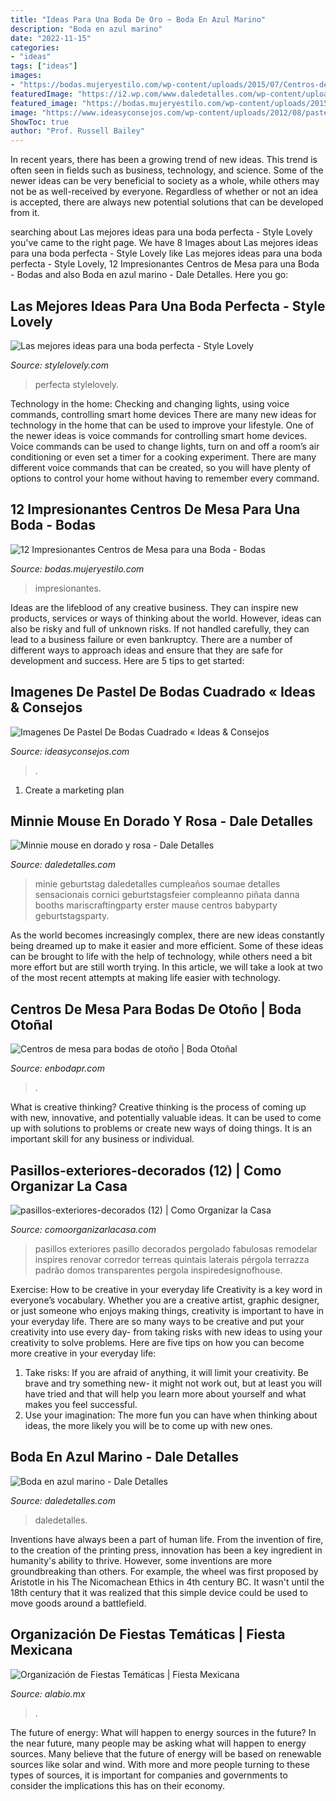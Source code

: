 ```yaml
---
title: "Ideas Para Una Boda De Oro ~ Boda En Azul Marino"
description: "Boda en azul marino"
date: "2022-11-15"
categories:
- "ideas"
tags: ["ideas"]
images:
- "https://bodas.mujeryestilo.com/wp-content/uploads/2015/07/Centros-de-Mesa-para-una-Boda-8.jpg"
featuredImage: "https://i2.wp.com/www.daledetalles.com/wp-content/uploads/2016/03/boda-en-azul-marino8-e1458148437784.jpg"
featured_image: "https://bodas.mujeryestilo.com/wp-content/uploads/2015/07/Centros-de-Mesa-para-una-Boda-8.jpg"
image: "https://www.ideasyconsejos.com/wp-content/uploads/2012/08/pastel-de-bodas-9.jpg"
ShowToc: true
author: "Prof. Russell Bailey"
---
```



In recent years, there has been a growing trend of new ideas. This trend is often seen in fields such as business, technology, and science. Some of the newer ideas can be very beneficial to society as a whole, while others may not be as well-received by everyone. Regardless of whether or not an idea is accepted, there are always new potential solutions that can be developed from it.

	

		
searching about Las mejores ideas para una boda perfecta - Style Lovely you've came to the right page. We have 8 Images about Las mejores ideas para una boda perfecta - Style Lovely like Las mejores ideas para una boda perfecta - Style Lovely, 12 Impresionantes Centros de Mesa para una Boda - Bodas and also Boda en azul marino - Dale Detalles. Here you go:
		
    
## Las Mejores Ideas Para Una Boda Perfecta - Style Lovely

<img loading=lazy src="https://stylelovely.com/wp-content/uploads/ideas_para_novias-entrada-deco.jpg" onerror="this.onerror=null;this.src='https://tse1.mm.bing.net/th?id=OIP.C3P7WzQwoGg1Q439lN8PvAHaLZ&amp;pid=15.1';" alt="Las mejores ideas para una boda perfecta - Style Lovely">

_Source: stylelovely.com_

>perfecta stylelovely. 

	

Technology in the home: Checking and changing lights, using voice commands, controlling smart home devices
There are many new ideas for technology in the home that can be used to improve your lifestyle. One of the newer ideas is voice commands for controlling smart home devices. Voice commands can be used to change lights, turn on and off a room’s air conditioning or even set a timer for a cooking experiment. There are many different voice commands that can be created, so you will have plenty of options to control your home without having to remember every command.

    
## 12 Impresionantes Centros De Mesa Para Una Boda - Bodas

<img loading=lazy src="https://bodas.mujeryestilo.com/wp-content/uploads/2015/07/Centros-de-Mesa-para-una-Boda-8.jpg" onerror="this.onerror=null;this.src='https://tse1.mm.bing.net/th?id=OIP.Hbx8fVq8SsPKf6VoTTkXvwHaLH&amp;pid=15.1';" alt="12 Impresionantes Centros de Mesa para una Boda - Bodas">

_Source: bodas.mujeryestilo.com_

>impresionantes. 

	

Ideas are the lifeblood of any creative business. They can inspire new products, services or ways of thinking about the world. However, ideas can also be risky and full of unknown risks. If not handled carefully, they can lead to a business failure or even bankruptcy. There are a number of different ways to approach ideas and ensure that they are safe for development and success. Here are 5 tips to get started:

    
## Imagenes De Pastel De Bodas Cuadrado « Ideas &amp; Consejos

<img loading=lazy src="https://www.ideasyconsejos.com/wp-content/uploads/2012/08/pastel-de-bodas-9.jpg" onerror="this.onerror=null;this.src='https://tse2.mm.bing.net/th?id=OIP.TDvVE0Rp08epN8HVkidsNQAAAA&amp;pid=15.1';" alt="Imagenes De Pastel De Bodas Cuadrado « Ideas &amp; Consejos">

_Source: ideasyconsejos.com_

>. 

	

1. Create a marketing plan 

    
## Minnie Mouse En Dorado Y Rosa - Dale Detalles

<img loading=lazy src="https://i0.wp.com/www.daledetalles.com/wp-content/uploads/2016/07/minnie-oro.jpg" onerror="this.onerror=null;this.src='https://tse4.mm.bing.net/th?id=OIP.JFZc8qkIrh3Gg-WppDmeDwHaMW&amp;pid=15.1';" alt="Minnie mouse en dorado y rosa - Dale Detalles">

_Source: daledetalles.com_

>minie geburtstag daledetalles cumpleaños soumae detalles sensacionais cornici geburtstagsfeier compleanno piñata danna booths mariscraftingparty erster mause centros babyparty geburtstagsparty. 

	

As the world becomes increasingly complex, there are new ideas constantly being dreamed up to make it easier and more efficient. Some of these ideas can be brought to life with the help of technology, while others need a bit more effort but are still worth trying. In this article, we will take a look at two of the most recent attempts at making life easier with technology.

    
## Centros De Mesa Para Bodas De Otoño | Boda Otoñal

<img loading=lazy src="https://enbodapr.com/wp-content/uploads/2016/09/1847254a12a8779a98c72f480c667a20.jpg" onerror="this.onerror=null;this.src='https://tse3.mm.bing.net/th?id=OIP.YDJ4oM2jATTDYHxdNSEFnQHaNx&amp;pid=15.1';" alt="Centros de mesa para bodas de otoño | Boda Otoñal">

_Source: enbodapr.com_

>. 

	

What is creative thinking?
Creative thinking is the process of coming up with new, innovative, and potentially valuable ideas. It can be used to come up with solutions to problems or create new ways of doing things. It is an important skill for any business or individual.

    
## Pasillos-exteriores-decorados (12) | Como Organizar La Casa

<img loading=lazy src="https://comoorganizarlacasa.com/wp-content/uploads/2017/08/pasillos-exteriores-decorados-12.jpg" onerror="this.onerror=null;this.src='https://tse2.mm.bing.net/th?id=OIP.zbJO_f3eKw9dgNFwWXFMxwHaJ4&amp;pid=15.1';" alt="pasillos-exteriores-decorados (12) | Como Organizar la Casa">

_Source: comoorganizarlacasa.com_

>pasillos exteriores pasillo decorados pergolado fabulosas remodelar inspires renovar corredor terreas quintais laterais pérgola terrazza padrão domos transparentes pergola inspiredesignofhouse. 

	

Exercise: How to be creative in your everyday life
Creativity is a key word in everyone’s vocabulary. Whether you are a creative artist, graphic designer, or just someone who enjoys making things, creativity is important to have in your everyday life. There are so many ways to be creative and put your creativity into use every day- from taking risks with new ideas to using your creativity to solve problems. Here are five tips on how you can become more creative in your everyday life: 
1. Take risks: If you are afraid of anything, it will limit your creativity. Be brave and try something new- it might not work out, but at least you will have tried and that will help you learn more about yourself and what makes you feel successful. 
2. Use your imagination: The more fun you can have when thinking about ideas, the more likely you will be to come up with new ones.

    
## Boda En Azul Marino - Dale Detalles

<img loading=lazy src="https://i2.wp.com/www.daledetalles.com/wp-content/uploads/2016/03/boda-en-azul-marino8-e1458148437784.jpg" onerror="this.onerror=null;this.src='https://tse2.mm.bing.net/th?id=OIP.WXdvC_6a1eS70DyPL8B2uAHaJ_&amp;pid=15.1';" alt="Boda en azul marino - Dale Detalles">

_Source: daledetalles.com_

>daledetalles. 

	

Inventions have always been a part of human life. From the invention of fire, to the creation of the printing press, innovation has been a key ingredient in humanity's ability to thrive. However, some inventions are more groundbreaking than others. For example, the wheel was first proposed by Aristotle in his The Nicomachean Ethics in 4th century BC. It wasn't until the 18th century that it was realized that this simple device could be used to move goods around a battlefield.

    
## Organización De Fiestas Temáticas | Fiesta Mexicana

<img loading=lazy src="https://alabio.mx/imagenes/fiestas-tematicas-puebla-1678.jpg" onerror="this.onerror=null;this.src='https://tse1.mm.bing.net/th?id=OIP.Lh9JbDkc2F3ijs2uMb9afwHaLH&amp;pid=15.1';" alt="Organización de Fiestas Temáticas | Fiesta Mexicana">

_Source: alabio.mx_

>. 

	

The future of energy: What will happen to energy sources in the future?
In the near future, many people may be asking what will happen to energy sources. Many believe that the future of energy will be based on renewable sources like solar and wind. With more and more people turning to these types of sources, it is important for companies and governments to consider the implications this has on their economy.

